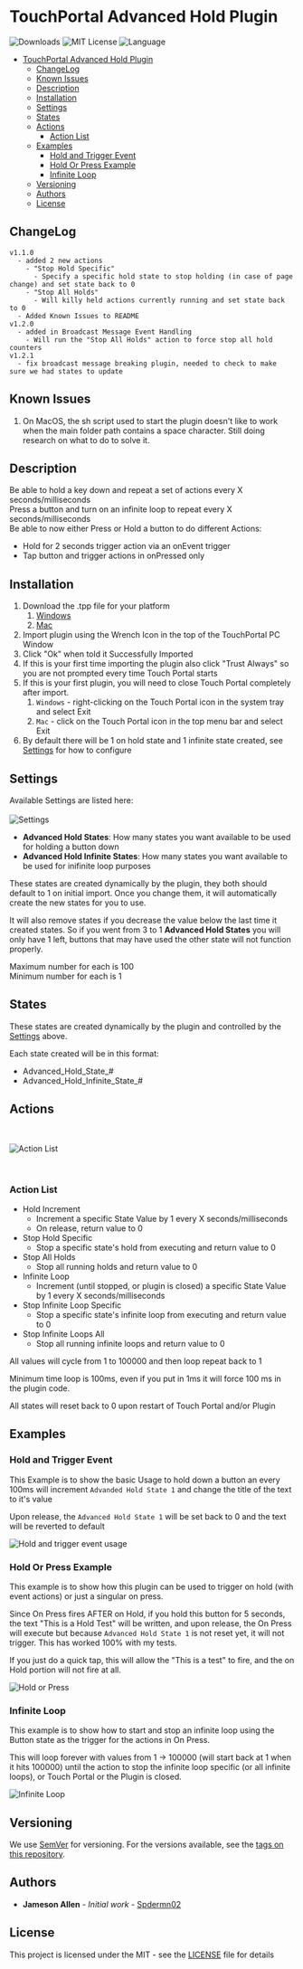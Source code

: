 # TouchPortal Advanced Hold Plugin

![Downloads](https://img.shields.io/github/downloads/spdermn02/TouchPortal_AdvancedHold_Plugin/total)
![MIT License](https://img.shields.io/github/license/spdermn02/TouchPortal_AdvancedHold_Plugin)
![Language](https://img.shields.io/github/languages/top/spdermn02/TouchPortal_AdvancedHold_Plugin)
- [TouchPortal Advanced Hold Plugin](#touchportal-advanced-hold-plugin)
  - [ChangeLog](#changelog)
  - [Known Issues](#known-issues)
  - [Description](#description)
  - [Installation](#installation)
  - [Settings](#settings)
  - [States](#states)
  - [Actions](#actions)
    - [Action List](#action-list)
  - [Examples](#examples)
    - [Hold and Trigger Event](#hold-and-trigger-event)
    - [Hold Or Press Example](#hold-or-press-example)
    - [Infinite Loop](#infinite-loop)
  - [Versioning](#versioning)
  - [Authors](#authors)
  - [License](#license)

## ChangeLog
```
v1.1.0
  - added 2 new actions
    - "Stop Hold Specific"
      - Specify a specific hold state to stop holding (in case of page change) and set state back to 0
    - "Stop All Holds"
      - Will killy held actions currently running and set state back to 0
  - Added Known Issues to README
v1.2.0
  - added in Broadcast Message Event Handling
    - Will run the "Stop All Holds" action to force stop all hold counters
v1.2.1
  - fix broadcast message breaking plugin, needed to check to make sure we had states to update
```

## Known Issues
1) On MacOS, the sh script used to start the plugin doesn't like to work when the main folder path contains a space character. Still doing research on what to do to solve it.

## Description
Be able to hold a key down and repeat a set of actions every X seconds/milliseconds <br>
Press a button and turn on an infinite loop to repeat every X seconds/milliseconds <br>
Be able to now either Press or Hold a button to do different Actions:
   - Hold for 2 seconds trigger action via an onEvent trigger
   - Tap button and trigger actions in onPressed only

## Installation
1. Download the .tpp file for your platform
   1. [Windows](Installers/TPAdvancedHold-Win.tpp)
   2. [Mac](Installers/TPAdvancedHold-Mac.tpp)
2. Import plugin using the Wrench Icon in the top of the TouchPortal PC Window
3. Click "Ok" when told it Successfully Imported
4. If this is your first time importing the plugin also click "Trust Always" so you are not prompted every time Touch Portal starts
5. If this is your first plugin, you will need to close Touch Portal completely after import.
   1. `Windows` - right-clicking on the Touch Portal icon in the system tray and select Exit
   2. `Mac` - click on the Touch Portal icon in the top menu bar and select Exit
6. By default there will be 1 on hold state and 1 infinite state created, see [Settings](#settings) for how to configure

## Settings
Available Settings are listed here:<br>
<br>
![Settings](resources/settings.png)

- **Advanced Hold States**: How many states you want available to be used for holding a button down
- **Advanced Hold Infinite States**: How many states you want available to be used for inifinite loop purposes

These states are created dynamically by the plugin, they both should default to 1 on initial import. Once you change them, it will automatically create the new states for you to use. 

It will also remove states if you decrease the value below the last time it created states. So if you went from 3 to 1 **Advanced Hold States** you will only have 1 left, buttons that may have used the other state will not function properly.

Maximum number for each is 100<br>
Minimum number for each is 1

## States

These states are created dynamically by the plugin and controlled by the [Settings](#settings) above.

Each state created will be in this format:
   - Advanced_Hold_State_#
   - Advanced_Hold_Infinite_State_#

## Actions
<br>

![Action List](resources/ActionList.png)

<br>

### Action List
- Hold Increment
  - Increment a specific State Value by 1 every X seconds/milliseconds
  - On release, return value to 0
- Stop Hold Specific
  - Stop a specific state's hold from executing and return value to 0
- Stop All Holds
  - Stop all running holds and return value to 0
- Infinite Loop
  - Increment (until stopped, or plugin is closed) a specific State Value by 1 every X seconds/milliseconds
- Stop Infinite Loop Specific
  - Stop a specific state's infinite loop from executing and return value to 0
- Stop Infinite Loops All
  - Stop all running infinite loops and return value to 0

All values will cycle from 1 to 100000 and then loop repeat back to 1

Minimum time loop is 100ms, even if you put in 1ms it will force 100 ms in the plugin code.

All states will reset back to 0 upon restart of Touch Portal and/or Plugin


## Examples

### Hold and Trigger Event

This Example is to show the basic Usage to hold down a button an every 100ms will increment `Advanded Hold State 1` and change the title of the text to it's value

Upon release, the `Advanced Hold State 1` will be set back to 0 and the text will be reverted to default

![Hold and trigger event usage](resources/Hold-Usage.png)

### Hold Or Press Example

This example is to show how this plugin can be used to trigger on hold (with event actions) or just a singular on press.

Since On Press fires AFTER on Hold, if you hold this button for 5 seconds, the text "This is a Hold Test" will be written, and upon release, the On Press will execute but because `Advanced Hold State 1` is not reset yet, it will not trigger.  This has worked 100% with my tests.

If you just do a quick tap, this will allow the "This is a test" to fire, and the on Hold portion will not fire at all.

![Hold or Press](resources/Hold-Or-Press.png)

### Infinite Loop

This example is to show how to start and stop an infinite loop using the Button state as the trigger for the actions in On Press.  

This will loop forever with values from 1 -> 100000 (will start back at 1 when it hits 100000) until the action to stop the infinite loop specific (or all infinite loops), or Touch Portal or the Plugin is closed.

![Infinite Loop](resources/Infinite-Loop.png)

## Versioning

We use [SemVer](http://semver.org/) for versioning. For the versions available, see the [tags on this repository](https://github.com/spdermn02/TouchPortal_AdvancedHold_Plugin/tags).

## Authors

- **Jameson Allen** - _Initial work_ - [Spdermn02](https://github.com/spdermn02)

## License

This project is licensed under the MIT - see the [LICENSE](LICENSE) file for details
